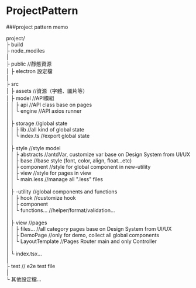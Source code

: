 # ProjectPattern
###project pattern memo

project/<br>
├ build <br>
├ node_modiles<br>
│<br>
├ public  //靜態資源<br>
│  ├ electron 設定檔<br>
│<br>
├ src<br>
│  ├ assets //資源（字體、圖片等）<br>
│  ├ model  //API模組<br>
│  │  ├ api  //API class base on pages<br>
│  │  └ engine  //API axios runner<br>
│  │<br>
│  ├ storage //global state<br>
│  │  ├ lib  //all kind of global state<br>
│  │  └ index.ts //export global state<br>
│  │<br>
│  ├ style //style model<br>
│  │  ├ abstracts  //antdVar, customize var base on Design System from UI/UX<br>
│  │  ├ base  //base style (font, color, align, float...etc)<br>
│  │  ├ component  //style for global component in new-utility<br>
│  │  ├ view  //style for pages in view<br>
│  │  └ main.less  //manage all ".less" files<br>
│  │<br>
│  ├ -utility //global components and functions<br>
│  │  ├ hook  //customize hook<br>
│  │  ├ component<br>
│  │  └ functions... //helper/format/validation...<br>
│  │<br>
│  ├ view //pages<br>
│  │  ├ files... //all category pages base on Design System from UI/UX<br>
│  │  ├ DemoPage //only for demo, collect all global components<br>
│  │  └ LayoutTemplate //Pages Router main and only Controller<br>
│  │<br>
│  └ index.tsx...<br>
│<br>
├ test // e2e test file<br>
│<br>
└ 其他設定檔...<br>
